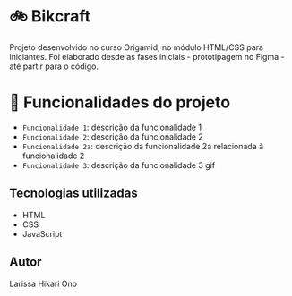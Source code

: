 # 🚲 Bikcraft
Projeto desenvolvido no curso Origamid, no módulo HTML/CSS para iniciantes.
Foi elaborado desde as fases iniciais - prototipagem no Figma - até partir para o código.

# :hammer: Funcionalidades do projeto

- `Funcionalidade 1`: descrição da funcionalidade 1
- `Funcionalidade 2`: descrição da funcionalidade 2
- `Funcionalidade 2a`: descrição da funcionalidade 2a relacionada à funcionalidade 2
- `Funcionalidade 3`: descrição da funcionalidade 3
  gif
  
## Tecnologias utilizadas
- HTML
- CSS
- JavaScript

## Autor
Larissa Hikari Ono
